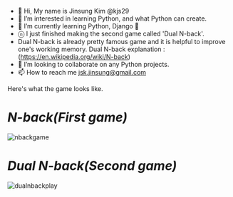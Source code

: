 - 👋 Hi, My name is Jinsung Kim @kjs29
- 👀 I’m interested in learning Python, and what Python can create.
- 🌱 I’m currently learning Python, Django 🐍
- ⓝ I just finished making the second game called 'Dual N-back'.
- Dual N-back is already pretty famous game and it is helpful to improve one's working memory.
  Dual N-back explanation : (https://en.wikipedia.org/wiki/N-back)
- 💞️ I’m looking to collaborate on any Python projects.
- 📫 How to reach me <E-mail> jsk.jinsung@gmail.com

  
Here's what the game looks like.

# <em>N-back(First game)</em>


![nbackgame](https://user-images.githubusercontent.com/96529477/183874434-191ef62f-4772-48af-aa38-af2891f4ff28.gif)


# <em>Dual N-back(Second game)</em>


![dualnbackplay](https://user-images.githubusercontent.com/96529477/192568363-47d565f8-3ad8-48e6-9f85-c6ee7f9a5742.gif)


<!---
kjs29/kjs29 is a ✨ special ✨ repository because its `README.md` (this file) appears on your GitHub profile.
You can click the Preview link to take a look at your changes.
--->



